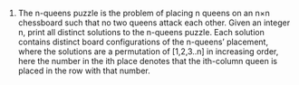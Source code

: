 1. The n-queens puzzle is the problem of placing n queens on an n×n chessboard such that no two queens attack each other. Given an integer n, print all distinct solutions to the n-queens puzzle. Each solution contains distinct board configurations of the n-queens’ placement, where the solutions are a permutation of [1,2,3..n] in increasing order, here the number in the ith place denotes that the ith-column queen is placed in the row with that number.
